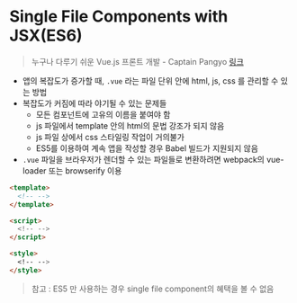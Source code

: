 # Single File Components with JSX(ES6)

> 누구나 다루기 쉬운 Vue.js 프론트 개발 - Captain Pangyo [링크](https://www.inflearn.com/course/vue-pwa-vue-js-%EA%B8%B0%EB%B3%B8/)

* 앱의 복잡도가 증가할 때, `.vue` 라는 파일 단위 안에 html, js, css 를 관리할 수 있는 방법
* 복잡도가 커짐에 따라 야기될 수 있는 문제들
  * 모든 컴포넌트에 고유의 이름을 붙여야 함
  * js 파일에서 template 안의 html의 문법 강조가 되지 않음
  * js 파일 상에서 css 스타일링 작업이 거의불가
  * ES5를 이용하여 계속 앱을 작성할 경우 Babel 빌드가 지원되지 않음
* `.vue` 파일을 브라우저가 렌더할 수 있는 파일들로 변환하려면 webpack의 vue-loader 또는 browserify 이용

```html
<template>
  <!-- -->
</template>

<script>
  <!-- -->
</script>

<style>
  <!-- -->
</style>
```

> 참고 : ES5 만 사용하는 경우 single file component의 혜택을 볼 수 없음

